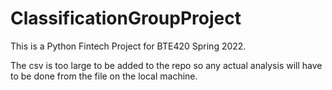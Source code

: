 # ClassificationGroupProject
This is a Python Fintech Project for BTE420 Spring 2022.

The csv is too large to be added to the repo so any actual analysis will have to be done from the file on the local machine.
